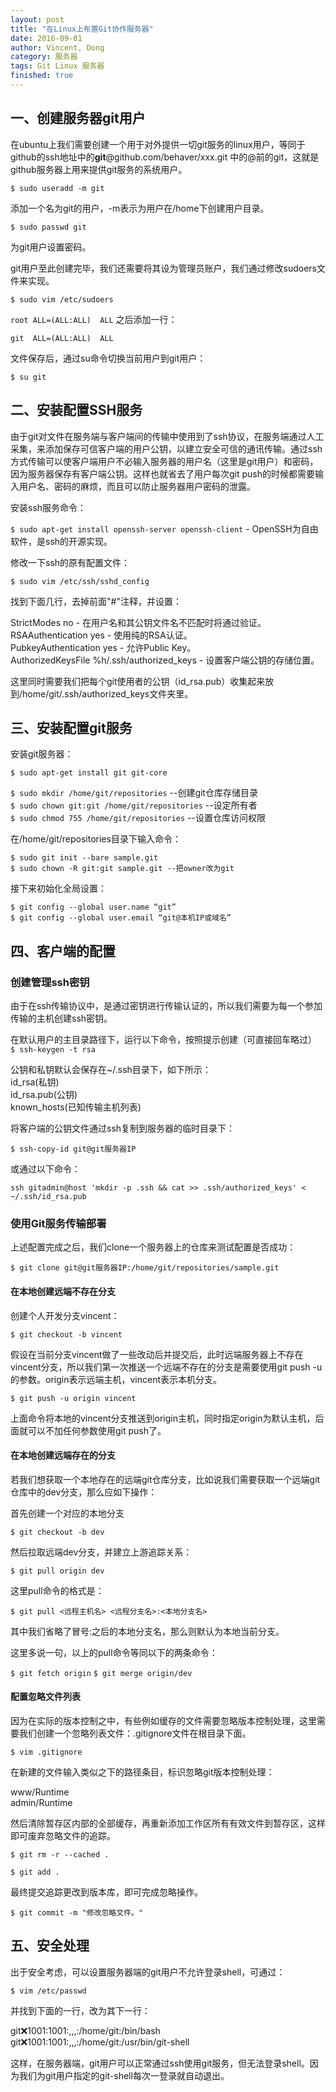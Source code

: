```yaml
---
layout: post
title: "在Linux上布置Git协作服务器"
date: 2016-09-01
author: Vincent, Dong
category: 服务器
tags: Git Linux 服务器
finished: true
---
```


## 一、创建服务器git用户

在ubuntu上我们需要创建一个用于对外提供一切git服务的linux用户，等同于github的ssh地址中的**git**@github.com/behaver/xxx.git
中的@前的git，这就是github服务器上用来提供git服务的系统用户。

`$ sudo useradd -m git`

添加一个名为git的用户，-m表示为用户在/home下创建用户目录。

`$ sudo passwd git`

为git用户设置密码。

git用户至此创建完毕，我们还需要将其设为管理员账户，我们通过修改sudoers文件来实现。

`$ sudo vim /etc/sudoers`

`root ALL=(ALL:ALL)  ALL` 之后添加一行：

`git  ALL=(ALL:ALL)  ALL`

文件保存后，通过su命令切换当前用户到git用户：

`$ su git`

## 二、安装配置SSH服务

由于git对文件在服务端与客户端间的传输中使用到了ssh协议，在服务端通过人工采集，来添加保存可信客户端的用户公钥，以建立安全可信的通讯传输。通过ssh方式传输可以使客户端用户不必输入服务器的用户名（这里是git用户）和密码，因为服务器保存有客户端公钥。这样也就省去了用户每次git push的时候都需要输入用户名、密码的麻烦，而且可以防止服务器用户密码的泄露。

安装ssh服务命令：

`$ sudo apt-get install openssh-server openssh-client`           - OpenSSH为自由软件，是ssh的开源实现。

修改一下ssh的原有配置文件：

`$ sudo vim /etc/ssh/sshd_config`

找到下面几行，去掉前面"#"注释，并设置：

StrictModes  no     - 在用户名和其公钥文件名不匹配时将通过验证。  
RSAAuthentication yes   - 使用纯的RSA认证。  
PubkeyAuthentication yes    - 允许Public Key。  
AuthorizedKeysFile     %h/.ssh/authorized_keys  - 设置客户端公钥的存储位置。

这里同时需要我们把每个git使用者的公钥（id_rsa.pub）收集起来放到/home/git/.ssh/authorized_keys文件夹里。

## 三、安装配置git服务

安装git服务器：

`$ sudo apt-get install git git-core`

`$ sudo mkdir /home/git/repositories`      --创建git仓库存储目录  
`$ sudo chown git:git /home/git/repositories`     --设定所有者  
`$ sudo chmod 755 /home/git/repositories`     --设置仓库访问权限  

在/home/git/repositories目录下输入命令：

`$ sudo git init --bare sample.git`  
`$ sudo chown -R git:git sample.git --把owner改为git`

接下来初始化全局设置：

`$ git config --global user.name “git”`  
`$ git config --global user.email “git@本机IP或域名”`

## 四、客户端的配置

### 创建管理ssh密钥

由于在ssh传输协议中，是通过密钥进行传输认证的，所以我们需要为每一个参加传输的主机创建ssh密钥。

在默认用户的主目录路径下，运行以下命令，按照提示创建（可直接回车略过）  
`$ ssh-keygen -t rsa`

公钥和私钥默认会保存在~/.ssh目录下，如下所示：  
id_rsa(私钥)  
id_rsa.pub(公钥)  
known_hosts(已知传输主机列表)

将客户端的公钥文件通过ssh复制到服务器的临时目录下：

`$ ssh-copy-id git@git服务器IP`

或通过以下命令：

`ssh gitadmin@host 'mkdir -p .ssh && cat >> .ssh/authorized_keys' < ~/.ssh/id_rsa.pub`

### 使用Git服务传输部署

上述配置完成之后，我们clone一个服务器上的仓库来测试配置是否成功：

`$ git clone git@git服务器IP:/home/git/repositories/sample.git`

#### 在本地创建远端不存在分支

创建个人开发分支vincent：

`$ git checkout -b vincent`

假设在当前分支vincent做了一些改动后并提交后，此时远端服务器上不存在vincent分支，所以我们第一次推送一个远端不存在的分支是需要使用git push -u的参数。origin表示远端主机，vincent表示本机分支。

`$ git push -u origin vincent`

上面命令将本地的vincent分支推送到origin主机，同时指定origin为默认主机，后面就可以不加任何参数使用git push了。

#### 在本地创建远端存在的分支

若我们想获取一个本地存在的远端git仓库分支，比如说我们需要获取一个远端git仓库中的dev分支，那么应如下操作：

首先创建一个对应的本地分支

`$ git checkout -b dev`

然后拉取远端dev分支，并建立上游追踪关系：

`$ git pull origin dev`

这里pull命令的格式是：

`$ git pull <远程主机名> <远程分支名>:<本地分支名>`

其中我们省略了冒号:之后的本地分支名，那么则默认为本地当前分支。

这里多说一句，以上的pull命令等同以下的两条命令：

`$ git fetch origin`
`$ git merge origin/dev`

#### 配置忽略文件列表

因为在实际的版本控制之中，有些例如缓存的文件需要忽略版本控制处理，这里需要我们创建一个忽略列表文件：.gitignore文件在根目录下面。

`$ vim .gitignore`

在新建的文件输入类似之下的路径条目，标识忽略git版本控制处理：

www/Runtime  
admin/Runtime  

然后清除暂存区内部的全部缓存，再重新添加工作区所有有效文件到暂存区，这样即可废弃忽略文件的追踪。

`$ git rm -r --cached .`

`$ git add .`

最终提交追踪更改到版本库，即可完成忽略操作。

`$ git commit -m "修改忽略文件。"`

## 五、安全处理

出于安全考虑，可以设置服务器端的git用户不允许登录shell，可通过：

`$ vim /etc/passwd`

并找到下面的一行，改为其下一行：

git:x:1001:1001:,,,:/home/git:/bin/bash  
git:x:1001:1001:,,,:/home/git:/usr/bin/git-shell

这样，在服务器端，git用户可以正常通过ssh使用git服务，但无法登录shell。因为我们为git用户指定的git-shell每次一登录就自动退出。